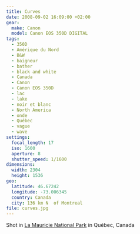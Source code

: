 ```yaml
---
title: Curves
date: 2008-09-02 16:09:00 +02:00
gear:
  make: Canon
  model: Canon EOS 350D DIGITAL
tags:
  - 350D
  - Amérique du Nord
  - B&W
  - baigneur
  - bather
  - black and white
  - Canada
  - Canon
  - Canon EOS 350D
  - lac
  - lake
  - noir et blanc
  - North America
  - onde
  - Québec
  - vague
  - wave
settings:
  focal_length: 17
  iso: 1600
  aperture: 8
  shutter_speed: 1/1600
dimensions:
  width: 2304
  height: 1536
geo:
  latitude: 46.67242
  longitude: -73.006345
  country: Canada
  city: 136 km N  of Montreal
file: curves.jpg
---
```


Shot in <a href="https://en.wikipedia.org/wiki/La_Mauricie_National_Park">La Mauricie National Park</a> in Québec, Canada
